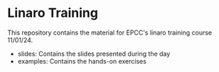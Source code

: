 # Linaro Training

This repository contains the material for EPCC's linaro training course 11/01/24.

- slides: Contains the slides presented during the day
- examples: Contains the hands-on exercises
